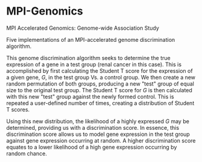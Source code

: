 # MPI-Genomics
 MPI Accelerated Genomics: Genome-wide Association Study
 
Five implementations of an MPI-accelerated genome discrimination algorithm.

This genome discrimination algorithm seeks to determine the true expression of a gene in a test group (renal cancer in this case). This is accomplished by first calculating the Student T score for the expression of a given gene, _G_, in the test group Vs. a control group. We then create a new random permutation of both groups, producing a new "test" group of equal size to the original test group. The Student T score for _G_ is then calculated with this new "test" group against the newly formed control. This is repeated a user-defined number of times, creating a distribution of Student T scores.

Using this new distribution, the likelihood of a highly expressed  $G$ may be determined, providing us with a discrimination score. In essence, this discrimination score allows us to model gene expression in the test group against gene expression occurring at random. A higher discrimination score equates to a lower likelihood of a high gene expression occurring by random chance.

  